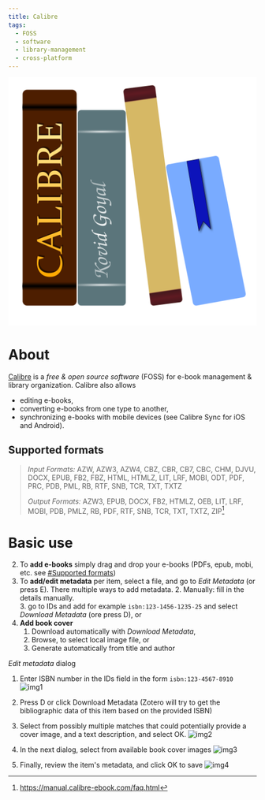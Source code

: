 ```yaml
---
title: Calibre
tags:
  - FOSS
  - software
  - library-management
  - cross-platform
---
```

![Calibre|250](XIMG/logos/Calibre_logo.png)

# About
[Calibre](https://calibre-ebook.com/) is a *free & open source software* (FOSS) for e-book management & library organization. 
Calibre also allows 
- editing e-books, 
- converting e-books from one type to another, 
- synchronizing e-books with mobile devices (see Calibre Sync for iOS and Android). 
## Supported formats 

> _Input Formats:_ AZW, AZW3, AZW4, CBZ, CBR, CB7, CBC, CHM, DJVU, DOCX, EPUB, FB2, FBZ, HTML, HTMLZ, LIT, LRF, MOBI, ODT, PDF, PRC, PDB, PML, RB, RTF, SNB, TCR, TXT, TXTZ
> 
>_Output Formats:_ AZW3, EPUB, DOCX, FB2, HTMLZ, OEB, LIT, LRF, MOBI, PDB, PMLZ, RB, PDF, RTF, SNB, TCR, TXT, TXTZ, ZIP[^formats]

[^formats]: https://manual.calibre-ebook.com/faq.html
# Basic use 
2. To **add e-books** simply drag and drop your e-books (PDFs, epub, mobi, etc. see [#Supported formats](#Supported%20formats))
3. To **add/edit metadata** per item, select a file, and go to *Edit Metadata* (or press E). There multiple ways to add metadata. 
	2. Manually: fill in the details manually.  
	3. go to IDs and add for example `isbn:123-1456-1235-25` and select *Download Metadata* (ore press D), or 
4. **Add book cover** 
	1. Download automatically with *Download Metadata*,
	2. Browse, to select local image file, or 
	3. Generate automatically from title and author 


*Edit metadata* dialog

1. Enter ISBN number in the IDs field in the form `isbn:123-4567-8910` 
   ![img1](calibre-metadata.png)

2. Press D or click Download Metadata (Zotero will try to get the bibliographic data of this item based on the provided ISBN) 
3. Select from possibly multiple matches that could potentially provide a cover image, and a text description, and select OK. 
   ![img2](calibre-metadata-download.png)
3. In the next dialog, select from available book cover images
   ![img3](calibre-metadata-cover.png)
4. Finally, review the item's metadata, and click OK to save 
   ![img4](calibre-metadata-review.png)
